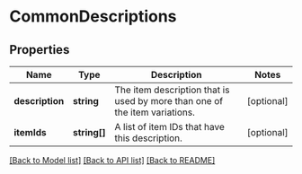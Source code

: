 # CommonDescriptions

## Properties
Name | Type | Description | Notes
------------ | ------------- | ------------- | -------------
**description** | **string** | The item description that is used by more than one of the item variations. | [optional] 
**itemIds** | **string[]** | A list of item IDs that have this description. | [optional] 

[[Back to Model list]](../README.md#documentation-for-models) [[Back to API list]](../README.md#documentation-for-api-endpoints) [[Back to README]](../README.md)


